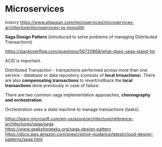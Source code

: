 # Microservices

history https://www.atlassian.com/microservices/microservices-architecture/microservices-vs-monolith

__Saga Design Pattern__ (introduced to solve problems of managing Distributed Transactions)

https://stackoverflow.com/questions/56720868/what-does-saga-stand-for

ACID is important.

Distributed Transaction - transactions performed across more than one service - database or data repository (consists of __local trnsactions__). There are also __compensating transactions__ to revert/rollback the __local transactions__ done previously in case of failure.

There are two common saga implementation approaches, __choreography and orchestration__.

Orchestration uses a state machine to manage transactions (tasks).

https://learn.microsoft.com/en-us/azure/architecture/reference-architectures/saga/saga \
https://www.geeksforgeeks.org/saga-design-pattern \
https://docs.aws.amazon.com/prescriptive-guidance/latest/cloud-design-patterns/saga.html
